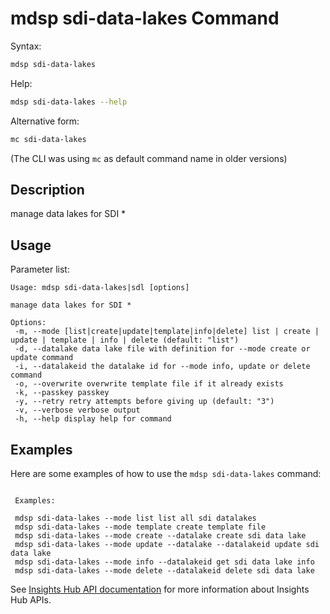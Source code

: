 # mdsp sdi-data-lakes Command

Syntax:

```bash
mdsp sdi-data-lakes
```

Help:

```bash
mdsp sdi-data-lakes --help
```

Alternative form:

```bash
mc sdi-data-lakes
```

(The CLI was using `mc` as default command name in older versions)

## Description

manage data lakes for SDI *

## Usage

Parameter list:

```text
Usage: mdsp sdi-data-lakes|sdl [options]

manage data lakes for SDI *

Options:
 -m, --mode [list|create|update|template|info|delete] list | create | update | template | info | delete (default: "list")
 -d, --datalake data lake file with definition for --mode create or update command
 -i, --datalakeid the datalake id for --mode info, update or delete command
 -o, --overwrite overwrite template file if it already exists
 -k, --passkey passkey
 -y, --retry retry attempts before giving up (default: "3")
 -v, --verbose verbose output
 -h, --help display help for command

```

## Examples

Here are some examples of how to use the `mdsp sdi-data-lakes` command:

```text

 Examples:

 mdsp sdi-data-lakes --mode list list all sdi datalakes
 mdsp sdi-data-lakes --mode template create template file
 mdsp sdi-data-lakes --mode create --datalake create sdi data lake
 mdsp sdi-data-lakes --mode update --datalake --datalakeid update sdi data lake
 mdsp sdi-data-lakes --mode info --datalakeid get sdi data lake info
 mdsp sdi-data-lakes --mode delete --datalakeid delete sdi data lake

```

See [Insights Hub API documentation](https://documentation.mindsphere.io/MindSphere/apis/index.html) for more information about Insights Hub APIs.
